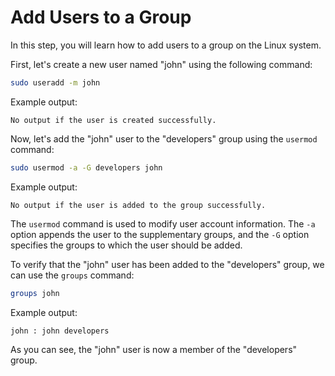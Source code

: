 # Add Users to a Group

In this step, you will learn how to add users to a group on the Linux system.

First, let's create a new user named "john" using the following command:

```bash
sudo useradd -m john
```

Example output:

```
No output if the user is created successfully.
```

Now, let's add the "john" user to the "developers" group using the `usermod` command:

```bash
sudo usermod -a -G developers john
```

Example output:

```
No output if the user is added to the group successfully.
```

The `usermod` command is used to modify user account information. The `-a` option appends the user to the supplementary groups, and the `-G` option specifies the groups to which the user should be added.

To verify that the "john" user has been added to the "developers" group, we can use the `groups` command:

```bash
groups john
```

Example output:

```
john : john developers
```

As you can see, the "john" user is now a member of the "developers" group.

